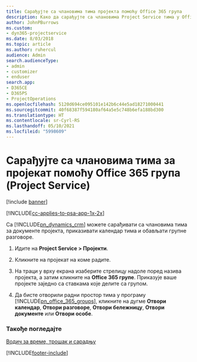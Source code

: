 ```yaml
---
title: Сарађујте са члановима тима пројекта помоћу Office 365 група
description: Како да сарађујте са члановима Project Service тима у Office 365 групама
author: JohnPBurrows
ms.custom:
- dyn365-projectservice
ms.date: 8/03/2018
ms.topic: article
ms.author: ruhercul
audience: Admin
search.audienceType:
- admin
- customizer
- enduser
search.app:
- D365CE
- D365PS
- ProjectOperations
ms.openlocfilehash: 5120d694ce095101e142b6c44e5ad18271000441
ms.sourcegitcommit: 40f68387f594180af64a5e5c748b6efa188bd300
ms.translationtype: HT
ms.contentlocale: sr-Cyrl-RS
ms.lasthandoff: 05/10/2021
ms.locfileid: "5998609"
---
```

# <a name="collaborate-with-your-project-team-members-with-office-365-groups-project-service"></a>Сарађујте са члановима тима за пројекат помоћу Office 365 група (Project Service)

[!include [banner](../includes/psa-now-project-operations.md)]

[!INCLUDE[cc-applies-to-psa-app-1x-2x](../includes/cc-applies-to-psa-app-1x-2x.md)]

Са [!INCLUDE[pn_dynamics_crm](../includes/pn-dynamics-crm.md)] можете сарађивати са члановима тима за документе пројекта, приказивати календар тима и обављати групне разговоре.  
  
1. Идите на **Project Service > Пројекти**.  
  
2. Кликните на пројекат на коме радите.  
  
3. На траци у врху екрана изаберите стрелицу надоле поред назива пројекта, а затим кликните на **Office 365 групе**. Приказује ваше пројекте заједно са ставкама које делите са групом.  
  
4. Да бисте отворили радни простор тима у програму [!INCLUDE[pn_office_365_groups](../includes/pn-office-365-groups.md)], кликните на дугме **Отвори календар**, **Отвори разговоре**, **Отвори бележницу**, **Отвори документе** или **Отвори особе**.  
  
### <a name="see-also"></a>Такође погледајте  
 [Водич за време, трошак и сарадњу](../psa/time-expense-collaboration-guide.md)


[!INCLUDE[footer-include](../includes/footer-banner.md)]